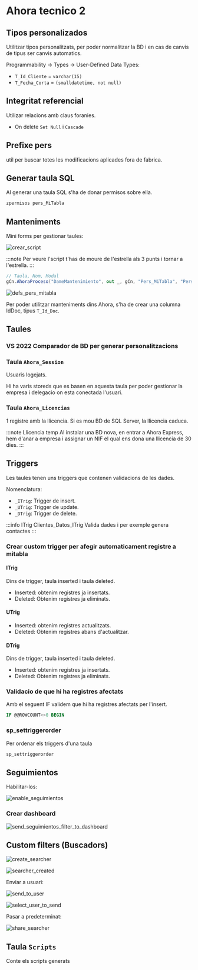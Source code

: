# Ahora tecnico 2

## Tipos personalizados

Utilitzar tipos personalitzats, per poder normalitzar la BD i en cas de canvis de tipus ser canvis automatics.

Programmability -> Types -> User-Defined Data Types:

- `T_Id_Cliente` = `varchar(15)`
- `T_Fecha_Corta` = `(smalldatetime, not null)`

## Integritat referencial

Utilizar relacions amb claus foranies.

- On delete `Set Null` i `Cascade`

## Prefixe pers

util per buscar totes les modificacions aplicades fora de fabrica.

## Generar taula SQL

Al generar una taula SQL s'ha de donar permisos sobre ella.

```sql
zpermisos pers_MiTabla
```

## Manteniments

Mini forms per gestionar taules:

![crear_script]

:::note
Per veure l'script t'has de moure de l'estrella als 3 punts i tornar a l'estrella.
:::

```C#
// Taula, Nom, Modal
gCn.AhoraProceso("DameMantenimiento", out _, gCn, "Pers_MiTabla", "Pers Mi Tabla", false);
```

![defs_pers_mitabla]

Per poder utilitzar manteniments dins Ahora, s'ha de crear una columna IdDoc, tipus `T_Id_Doc`.

## Taules

### VS 2022 Comparador de BD per generar personalitzacions

### Taula `Ahora_Session`

Usuaris logejats.

Hi ha varis storeds que es basen en aquesta taula per poder gestionar la empresa i delegacio on esta conectada l'usuari.

### Taula `Ahora_Licencias`

1 registre amb la llicencia. Si es mou BD de SQL Server, la llicencia caduca.

:::note Llicencia temp
Al instalar una BD nova, en entrar a Ahora Express, hem d'anar a empresa i assignar un NIF el qual ens dona una llicencia de 30 dies.
:::

## Triggers

Les taules tenen uns triggers que contenen validacions de les dades.

Nomenclatura:

- `_ITrig`: Trigger de insert.
- `_UTrig`: Trigger de update.
- `_DTrig`: Trigger de delete.

:::info ITrig Clientes_Datos_ITrig
Valida dades i per exemple genera contactes
:::

### Crear custom trigger per afegir automaticament registre a mitabla

#### ITrig

Dins de trigger, taula inserted i taula deleted.

- Inserted: obtenim registres ja insertats.
- Deleted: Obtenim registres ja eliminats.

#### UTrig

- Inserted: obtenim registres actualitzats.
- Deleted: Obtenim registres abans d'actualitzar.

#### DTrig

Dins de trigger, taula inserted i taula deleted.

- Inserted: obtenim registres ja insertats.
- Deleted: Obtenim registres ja eliminats.

### Validacio de que hi ha registres afectats

Amb el seguent IF validem que hi ha registres afectats per l'insert.

```sql
IF @@ROWCOUNT<>0 BEGIN
```

### sp_settriggerorder

Per ordenar els triggers d'una taula

```sql
sp_settriggerorder
```

## Seguimientos

Habilitar-los:

![enable_seguimientos]

### Crear dashboard

![send_seguimientos_filter_to_dashboard]

## Custom filters (Buscadors)

![create_searcher]

![searcher_created]

Enviar a usuari:

![send_to_user]

![select_user_to_send]

Pasar a predeterminat:

![share_searcher]

## Taula `Scripts`

Conte els scripts generats

[crear_script]: /ahora/ahora-5-N2/crear_script.png
[create_searcher]: /ahora/ahora-5-N2/create_searcher.png
[defs_pers_mitabla]: /ahora/ahora-5-N2/defs_pers_mitabla.png
[enable_seguimientos]: /ahora/ahora-5-N2/enable_seguimientos.png
[searcher_created]: /ahora/ahora-5-N2/searcher_created.png
[select_user_to_send]: /ahora/ahora-5-N2/select_user_to_send.png
[send_seguimientos_filter_to_dashboard]: /ahora/ahora-5-N2/send_seguimientos_filter_to_dashboard.png
[send_to_user]: /ahora/ahora-5-N2/send_to_user.png
[share_searcher]: /ahora/ahora-5-N2/share_searcher.png
